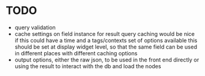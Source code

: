 # TODO

- query validation
- cache settings on field instance for result query caching
    would be nice if this could have a time and a tags/contexts set of options available
    this should be set at display widget level, so that the same field can  be used in different places with different caching options
- output options, either the raw json, to be used in the front end directly or using the result to interact with the db and load the nodes